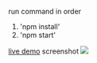 run command in order
1. 'npm install'
2. 'npm start'

<a href = "https://hellodhakad-shopping-cart.herokuapp.com/">live demo</a>
screenshot
<img src= "https://res.cloudinary.com/hebjcvjcx/image/upload/v1598288247/Screenshot_from_2020-08-24_22-26-04_fus9l2.png"></img>
